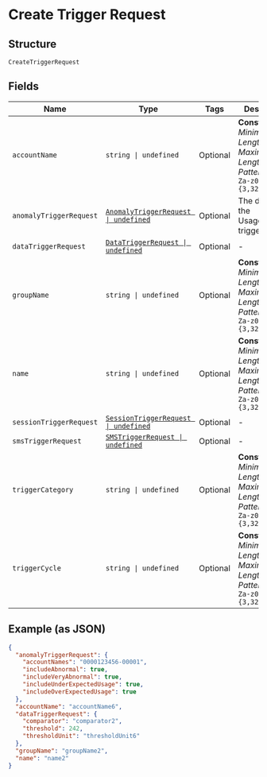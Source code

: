 
# Create Trigger Request

## Structure

`CreateTriggerRequest`

## Fields

| Name | Type | Tags | Description |
|  --- | --- | --- | --- |
| `accountName` | `string \| undefined` | Optional | **Constraints**: *Minimum Length*: `3`, *Maximum Length*: `32`, *Pattern*: `^[A-Za-z0-9]{3,32}$` |
| `anomalyTriggerRequest` | [`AnomalyTriggerRequest \| undefined`](../../doc/models/anomaly-trigger-request.md) | Optional | The details of the UsageAnomaly trigger. |
| `dataTriggerRequest` | [`DataTriggerRequest \| undefined`](../../doc/models/data-trigger-request.md) | Optional | - |
| `groupName` | `string \| undefined` | Optional | **Constraints**: *Minimum Length*: `3`, *Maximum Length*: `32`, *Pattern*: `^[A-Za-z0-9]{3,32}$` |
| `name` | `string \| undefined` | Optional | **Constraints**: *Minimum Length*: `3`, *Maximum Length*: `32`, *Pattern*: `^[A-Za-z0-9]{3,32}$` |
| `sessionTriggerRequest` | [`SessionTriggerRequest \| undefined`](../../doc/models/session-trigger-request.md) | Optional | - |
| `smsTriggerRequest` | [`SMSTriggerRequest \| undefined`](../../doc/models/sms-trigger-request.md) | Optional | - |
| `triggerCategory` | `string \| undefined` | Optional | **Constraints**: *Minimum Length*: `3`, *Maximum Length*: `32`, *Pattern*: `^[A-Za-z0-9]{3,32}$` |
| `triggerCycle` | `string \| undefined` | Optional | **Constraints**: *Minimum Length*: `3`, *Maximum Length*: `32`, *Pattern*: `^[A-Za-z0-9]{3,32}$` |

## Example (as JSON)

```json
{
  "anomalyTriggerRequest": {
    "accountNames": "0000123456-00001",
    "includeAbnormal": true,
    "includeVeryAbnormal": true,
    "includeUnderExpectedUsage": true,
    "includeOverExpectedUsage": true
  },
  "accountName": "accountName6",
  "dataTriggerRequest": {
    "comparator": "comparator2",
    "threshold": 242,
    "thresholdUnit": "thresholdUnit6"
  },
  "groupName": "groupName2",
  "name": "name2"
}
```

